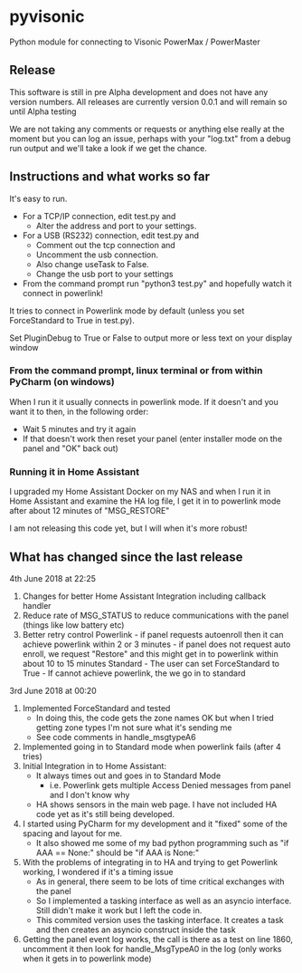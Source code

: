 # pyvisonic
Python module for connecting to Visonic PowerMax / PowerMaster

## Release
This software is still in pre Alpha development and does not have any version numbers. All releases are currently version 0.0.1 and will remain so until Alpha testing

We are not taking any comments or requests or anything else really at the moment but you can log an issue, perhaps with your "log.txt" from a debug run output and we'll take a look if we get the chance.

## Instructions and what works so far
It's easy to run. 
- For a TCP/IP connection, edit test.py and 
    - Alter the address and port to your settings. 
- For a USB (RS232) connection, edit test.py and 
    - Comment out the tcp connection and 
    - Uncomment the usb connection. 
    - Also change useTask to False.
    - Change the usb port to your settings
- From the command prompt run "python3 test.py" and hopefully watch it connect in powerlink! 

It tries to connect in Powerlink mode by default (unless you set ForceStandard to True in test.py).

Set PluginDebug to True or False to output more or less text on your display window

### From the command prompt, linux terminal or from within PyCharm (on windows)
When I run it it usually connects in powerlink mode. If it doesn't and you want it to then, in the following order:
- Wait 5 minutes and try it again
- If that doesn't work then reset your panel (enter installer mode on the panel and "OK" back out)

### Running it in Home Assistant
I upgraded my Home Assistant Docker on my NAS and when I run it in Home Assistant and examine the HA log file, I get it in to powerlink mode after about 12 minutes of "MSG_RESTORE"

I am not releasing this code yet, but I will when it's more robust!

    
## What has changed since the last release

4th June 2018 at 22:25
1. Changes for better Home Assistant Integration including callback handler
2. Reduce rate of MSG_STATUS to reduce communications with the panel (things like low battery etc)
3. Better retry control
     Powerlink - if panel requests autoenroll then it can achieve powerlink within 2 or 3 minutes
               - if panel does not request auto enroll, we request "Restore" and this might get in to powerlink within about 10 to 15 minutes
     Standard - The user can set ForceStandard to True
              - If cannot achieve powerlink, the we go in to standard

3rd June 2018 at 00:20
1. Implemented ForceStandard and tested
    - In doing this, the code gets the zone names OK but when I tried getting zone types I'm not sure what it's sending me
    - See code comments in handle_msgtypeA6
2. Implemented going in to Standard mode when powerlink fails (after 4 tries)
3. Initial Integration in to Home Assistant:
    - It always times out and goes in to Standard Mode 
        - i.e. Powerlink gets multiple Access Denied messages from panel and I don't know why
    - HA shows sensors in the main web page. I have not included HA code yet as it's still being developed.
4. I started using PyCharm for my development and it "fixed" some of the spacing and layout for me.
    - It also showed me some of my bad python programming such as "if AAA == None:"  should be "if AAA is None:"
5. With the problems of integrating in to HA and trying to get Powerlink working, I wondered if it's a timing issue
    - As in general, there seem to be lots of time critical exchanges with the panel
    - So I implemented a tasking interface as well as an asyncio interface. Still didn't make it work but I left the code in.
    - This commited version uses the tasking interface. It creates a task and then creates an asyncio construct inside the task
6. Getting the panel event log works, the call is there as a test on line 1860, uncomment it then look for handle_MsgTypeA0 in the log (only works when it gets in to powerlink mode)



